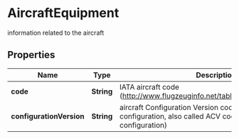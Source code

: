 

# AircraftEquipment

information related to the aircraft

## Properties

| Name | Type | Description | Notes |
|------------ | ------------- | ------------- | -------------|
|**code** | **String** | IATA aircraft code (http://www.flugzeuginfo.net/table_accodes_iata_en.php)  |  [optional] |
|**configurationVersion** | **String** | aircraft Configuration Version code. Physical configuration, also called ACV code (aircraft type + fitted configuration)  |  [optional] |



